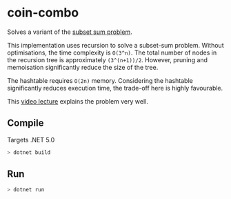 # coin-combo
Solves a variant of the [subset sum problem](https://en.wikipedia.org/wiki/Subset_sum_problem).

This implementation uses recursion to solve a subset-sum problem. Without optimisations, the time complexity is `O(3^n)`. The total number of nodes in the recursion tree is approximately `(3^(n+1))/2`. However, pruning and memoisation significantly reduce the size of the tree.

The hashtable requires `O(2n)` memory. Considering the hashtable significantly reduces execution time, the trade-off here is highly favourable. 

This [video lecture](https://www.youtube.com/watch?v=kyLxTdsT8ws) explains the problem very well.

## Compile

Targets .NET 5.0

```powershell
> dotnet build
```

## Run

```powershell
> dotnet run
```
